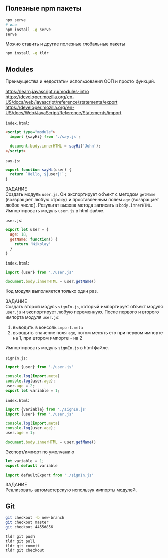 ## Полезные npm пакеты
```bash
npx serve
# или
npm install -g serve
serve
```

Можно ставить и другие полезные глобальные пакеты
```bash
npm install -g tldr
```

## Modules
Преимущества и недостатки использования ООП и просто функций.

https://learn.javascript.ru/modules-intro \
https://developer.mozilla.org/en-US/docs/web/javascript/reference/statements/export \
https://developer.mozilla.org/en-US/docs/Web/JavaScript/Reference/Statements/import


`index.html`:
```html
<script type="module">
  import {sayHi} from './say.js';

  document.body.innerHTML = sayHi('John');
</script>
```

`say.js`:
```js
export function sayHi(user) {
  return `Hello, ${user}!`;
}
```


ЗАДАНИЕ \
Создать модуль `user.js`. Он экспортирует объект с методом `getName` (возвращает любую строку) и проставленным полем `age` (возвращает любое число). Результат вызова метода записать в `body.innerHTML`. \
Импортировать модуль `user.js` в html файле.

`user.js`:
```js
export let user = {
  age: 18,
  getName: function() {
    return 'Nikolay'
  }
}
```
`index.html`:
```js
import {user} from './user.js'

document.body.innerHTML = user.getName()
```

Код модуля выполняется только один раз.

ЗАДАНИЕ \
Создать второй модуль `signIn.js`, который импортирует объект модуля `user.js` и экспортирует любую переменную. После первого и второго импорта модуля `user.js`:
1. выводить в консоль `import.meta`
2. выводить значение поля `age`, потом менять его при первом импорте на 1, при втором импорте - на 2

Импортировать модуль `signIn.js` в html файле.

`signIn.js`:
```js
import {user} from './user.js'

console.log(import.meta)
console.log(user.age);
user.age = 2;
export let variable = 1;
```

`index.html`:
```js
import {variable} from './signIn.js'
import {user} from './user.js'

console.log(import.meta)
console.log(user.age);
user.age = 1;

document.body.innerHTML = user.getName()
```

Экспорт/импорт по умолчанию
```js
let variable = 1;
export default variable

import defaultExport from './signIn.js'
```
ЗАДАНИЕ \
Реализовать автомастерскую используя импорты модулей.

## Git
```bash
git checkout -b new-branch
git checkout master
git checkout 4455d856

tldr git push
tldr git pull
tldr git commit
tldr git checkout
```
